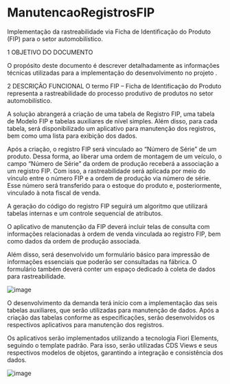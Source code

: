 # ManutencaoRegistrosFIP
Implementação da rastreabilidade via Ficha de Identificação do Produto (FIP) para o setor automobilístico.

1	OBJETIVO DO DOCUMENTO

O propósito deste documento é descrever detalhadamente as informações técnicas utilizadas para a implementação do desenvolvimento no projeto <EMPRESA>. 


2	DESCRIÇÃO FUNCIONAL
O termo FIP – Ficha de Identificação do Produto representa a rastreabilidade do processo produtivo de produtos no setor automobilístico.

A solução abrangerá a criação de uma tabela de Registro FIP, uma tabela de Modelo FIP e tabelas auxiliares de nível simples. Além disso, para cada tabela, será disponibilizado um aplicativo para manutenção dos registros, bem como uma lista para exibição dos dados.

Após a criação, o registro FIP será vinculado ao “Número de Série” de um produto. Dessa forma, ao liberar uma ordem de montagem de um veículo, o campo “Número de Série” da ordem de produção receberá a associação a um registro FIP. Com isso, a rastreabilidade será aplicada por meio do vínculo entre o número FIP e a ordem de produção via número de série. Esse número será transferido para o estoque do produto e, posteriormente, vinculado à nota fiscal de venda.

A geração do código do registro FIP seguirá um algoritmo que utilizará tabelas internas e um controle sequencial de atributos.

O aplicativo de manutenção da FIP deverá incluir telas de consulta com informações relacionadas à ordem de venda vinculada ao registro FIP, bem como dados da ordem de produção associada.

Além disso, será desenvolvido um formulário básico para impressão de informações essenciais que poderão ser consultadas na fábrica. O formulário também deverá conter um espaço dedicado à coleta de dados para rastreabilidade.


![image](https://github.com/user-attachments/assets/eb638ecc-2d86-4a52-a437-46dc94b2dbdd)



O desenvolvimento da demanda terá início com a implementação das seis tabelas auxiliares, que serão utilizadas para manutenção de dados. Após a criação das tabelas conforme as especificações, serão desenvolvidos os respectivos aplicativos para manutenção dos registros.

Os aplicativos serão implementados utilizando a tecnologia Fiori Elements, seguindo o template padrão. Para isso, serão utilizadas CDS Views e seus respectivos modelos de objetos, garantindo a integração e consistência dos dados.

![image](https://github.com/user-attachments/assets/4fd19cb4-5064-4080-8468-67ad1d31ee1d)
